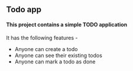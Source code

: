 ## Todo app

#### This project contains a simple TODO application

It has the following features -

- Anyone can create a todo
- Anyone can see their existing todos
- Anyone can mark a todo as done
